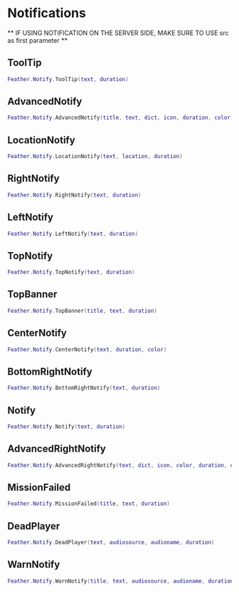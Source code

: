 # Notifications

** IF USING NOTIFICATION ON THE SERVER SIDE, MAKE SURE TO USE src as first parameter **

## ToolTip

```lua
Feather.Notify.ToolTip(text, duration)
```

## AdvancedNotify

```lua
Feather.Notify.AdvancedNotify(title, text, dict, icon, duration, color)
```

## LocationNotify

```lua
Feather.Notify.LocationNotify(text, location, duration)
```

## RightNotify

```lua
Feather.Notify.RightNotify(text, duration)
```

## LeftNotify

```lua
Feather.Notify.LeftNotify(text, duration)
```

## TopNotify

```lua
Feather.Notify.TopNotify(text, duration)
```

## TopBanner

```lua
Feather.Notify.TopBanner(title, text, duration)
```

## CenterNotify

```lua
Feather.Notify.CenterNotify(text, duration, color)
```

## BottomRightNotify

```lua
Feather.Notify.BottomRightNotify(text, duration)
```

## Notify

```lua
Feather.Notify.Notify(text, duration)
```

## AdvancedRightNotify

```lua
Feather.Notify.AdvancedRightNotify(text, dict, icon, color, duration, quality)
```

## MissionFailed

```lua
Feather.Notify.MissionFailed(title, text, duration)
```

## DeadPlayer

```lua
Feather.Notify.DeadPlayer(text, audiosource, audioname, duration)
```

## WarnNotify

```lua
Feather.Notify.WarnNotify(title, text, audiosource, audioname, duration)
```